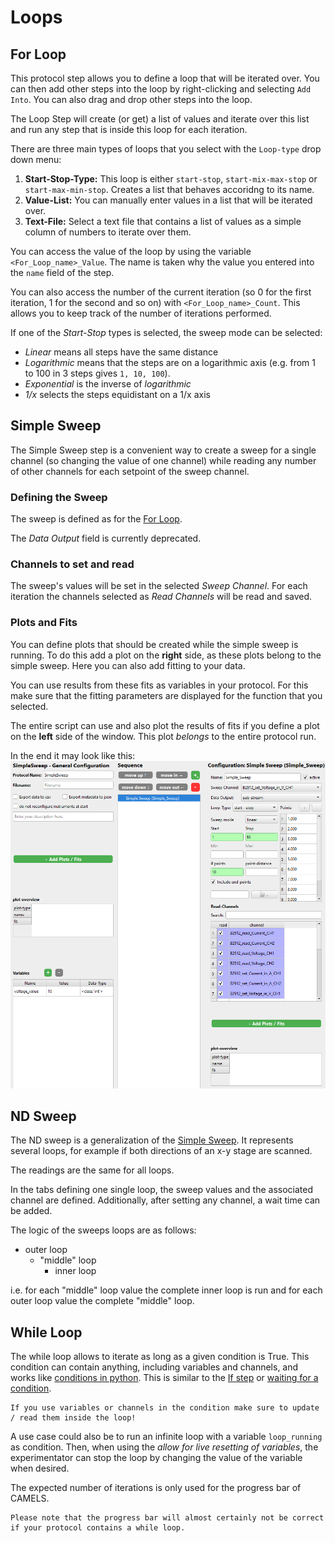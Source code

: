 # Loops

## For Loop

This protocol step allows you to define a loop that will be iterated over. You can then add other steps into the loop by right-clicking and selecting `Add Into`. You can also drag and drop other steps into the loop.

The Loop Step will create (or get) a list of values and iterate over this list and run any step that is inside this loop for each iteration.

There are three main types of loops that you select with the `Loop-type` drop down menu:

1. **Start-Stop-Type:** This loop is either `start-stop`, `start-mix-max-stop` or `start-max-min-stop`. Creates a list that behaves accoridng to its name.
2. **Value-List:** You can manually enter values in a list that will be iterated over.
3. **Text-File:** Select a text file that contains a list of values as a simple column of numbers to iterate over them.

You can access the value of the loop by using the variable `<For_Loop_name>_Value`. The name is taken why the value you entered into the `name` field of the step. 

You can also access the number of the current iteration (so 0 for the first iteration, 1 for the second and so on) with `<For_Loop_name>_Count`. This allows you to keep track of the number of iterations performed. 

If one of the _Start-Stop_ types is selected, the sweep mode can be selected:
- _Linear_ means all steps have the same distance
- _Logarithmic_ means that the steps are on a logarithmic axis (e.g. from 1 to 100 in 3 steps gives `1, 10, 100`).
- _Exponential_ is the inverse of _logarithmic_
- _1/x_ selects the steps equidistant on a 1/x axis



## Simple Sweep

The Simple Sweep step is a convenient way to create a sweep for a single channel (so changing the value of one channel) while reading any number of other channels for each setpoint of the sweep channel.

### Defining the Sweep

The sweep is defined as for the [For Loop](#for-loop).

The _Data Output_ field is currently deprecated.

### Channels to set and read
The sweep's values will be set in the selected _Sweep Channel_. For each iteration the channels selected as _Read Channels_ will be read and saved.

### Plots and Fits

You can define plots that should be created while the simple sweep is running. To do this add a plot on the **right** side, as these plots belong to the simple sweep. Here you can also add fitting to your data.

You can use results from these fits as variables in your protocol. For this make sure that the fitting parameters are displayed for the function that you selected.

The entire script can use and also plot the results of fits if you define a plot on the **left** side of the window. This plot *belongs* to the entire protocol run.

In the end it may look like this:
![GUI of the simple sweep step with example parameters](images/image-3.png)


## ND Sweep
The ND sweep is a generalization of the [Simple Sweep](#simple-sweep).
It represents several loops, for example if both directions of an x-y stage are scanned.

The readings are the same for all loops.

In the tabs defining one single loop, the sweep values and the associated channel are defined. Additionally, after setting any channel, a wait time can be added.

The logic of the sweeps loops are as follows:
- outer loop
    - "middle" loop
        - inner loop

i.e. for each "middle" loop value the complete inner loop is run and for each outer loop value the complete "middle" loop.

## While Loop
The while loop allows to iterate as long as a given condition is True.
This condition can contain anything, including variables and channels, and works like [conditions in python](https://www.learnpython.org/en/Conditions). This is similar to the [If step](step_If.md#if-step) or [waiting for a condition](step_Wait.md#wait-for-condition).

```{note}
If you use variables or channels in the condition make sure to update / read them inside the loop!
```

A use case could also be to run an infinite loop with a variable `loop_running` as condition. Then, when using the _allow for live resetting of variables_, the experimentator can stop the loop by changing the value of the variable when desired.

The expected number of iterations is only used for the progress bar of CAMELS.

```{note}
Please note that the progress bar will almost certainly not be correct if your protocol contains a while loop.
```